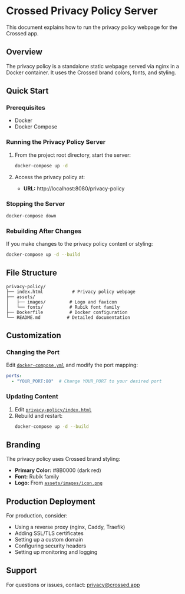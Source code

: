 # Crossed Privacy Policy Server

This document explains how to run the privacy policy webpage for the Crossed app.

## Overview

The privacy policy is a standalone static webpage served via nginx in a Docker container. It uses the Crossed brand colors, fonts, and styling.

## Quick Start

### Prerequisites
- Docker
- Docker Compose

### Running the Privacy Policy Server

1. From the project root directory, start the server:
   ```bash
   docker-compose up -d
   ```

2. Access the privacy policy at:
   - **URL:** http://localhost:8080/privacy-policy

### Stopping the Server

```bash
docker-compose down
```

### Rebuilding After Changes

If you make changes to the privacy policy content or styling:

```bash
docker-compose up -d --build
```

## File Structure

```
privacy-policy/
├── index.html           # Privacy policy webpage
├── assets/
│   ├── images/         # Logo and favicon
│   └── fonts/          # Rubik font family
├── Dockerfile          # Docker configuration
└── README.md          # Detailed documentation
```

## Customization

### Changing the Port

Edit [`docker-compose.yml`](docker-compose.yml:10) and modify the port mapping:

```yaml
ports:
  - "YOUR_PORT:80"  # Change YOUR_PORT to your desired port
```

### Updating Content

1. Edit [`privacy-policy/index.html`](privacy-policy/index.html:1)
2. Rebuild and restart:
   ```bash
   docker-compose up -d --build
   ```

## Branding

The privacy policy uses Crossed brand styling:
- **Primary Color:** #8B0000 (dark red)
- **Font:** Rubik family
- **Logo:** From [`assets/images/icon.png`](assets/images/icon.png:1)

## Production Deployment

For production, consider:
- Using a reverse proxy (nginx, Caddy, Traefik)
- Adding SSL/TLS certificates
- Setting up a custom domain
- Configuring security headers
- Setting up monitoring and logging

## Support

For questions or issues, contact: privacy@crossed.app
